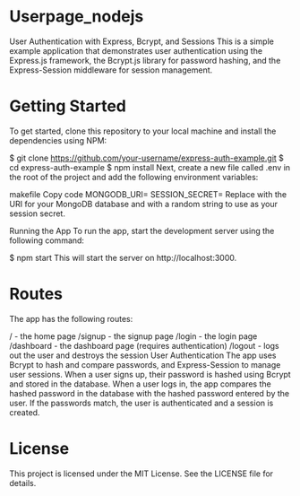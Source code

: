 # Userpage_nodejs
User Authentication with Express, Bcrypt, and Sessions
This is a simple example application that demonstrates user authentication using the Express.js framework, the Bcrypt.js library for password hashing, and the Express-Session middleware for session management.

# Getting Started
To get started, clone this repository to your local machine and install the dependencies using NPM:

$ git clone https://github.com/your-username/express-auth-example.git
$ cd express-auth-example
$ npm install
Next, create a new file called .env in the root of the project and add the following environment variables:

makefile
Copy code
MONGODB_URI=<your-mongodb-uri>
SESSION_SECRET=<your-session-secret>
Replace <your-mongodb-uri> with the URI for your MongoDB database and <your-session-secret> with a random string to use as your session secret.

Running the App
To run the app, start the development server using the following command:

$ npm start
This will start the server on http://localhost:3000.

# Routes
The app has the following routes:

/ - the home page
/signup - the signup page
/login - the login page
/dashboard - the dashboard page (requires authentication)
/logout - logs out the user and destroys the session
User Authentication
The app uses Bcrypt to hash and compare passwords, and Express-Session to manage user sessions. When a user signs up, their password is hashed using Bcrypt and stored in the database. When a user logs in, the app compares the hashed password in the database with the hashed password entered by the user. If the passwords match, the user is authenticated and a session is created.

# License
This project is licensed under the MIT License. See the LICENSE file for details.
